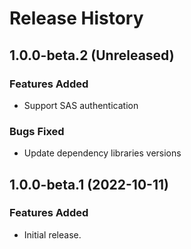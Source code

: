 # Release History

## 1.0.0-beta.2 (Unreleased)

### Features Added

- Support SAS authentication

### Bugs Fixed

- Update dependency libraries versions

## 1.0.0-beta.1 (2022-10-11)

### Features Added

- Initial release.
